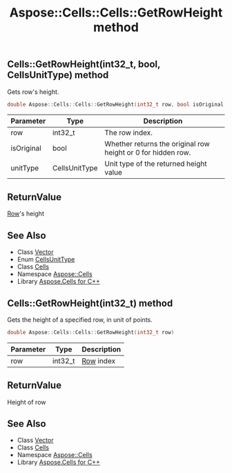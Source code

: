 ﻿---
title: Aspose::Cells::Cells::GetRowHeight method
linktitle: GetRowHeight
second_title: Aspose.Cells for C++ API Reference
description: 'Aspose::Cells::Cells::GetRowHeight method. Gets row''s height in C++.'
type: docs
weight: 5700
url: /cpp/aspose.cells/cells/getrowheight/
---
## Cells::GetRowHeight(int32_t, bool, CellsUnitType) method


Gets row's height.

```cpp
double Aspose::Cells::Cells::GetRowHeight(int32_t row, bool isOriginal, CellsUnitType unitType)
```


| Parameter | Type | Description |
| --- | --- | --- |
| row | int32_t | The row index. |
| isOriginal | bool | Whether returns the original row height or 0 for hidden row. |
| unitType | CellsUnitType | Unit type of the returned height value |

## ReturnValue

[Row](../../row/)'s height

## See Also

* Class [Vector](../../vector/)
* Enum [CellsUnitType](../../cellsunittype/)
* Class [Cells](../)
* Namespace [Aspose::Cells](../../)
* Library [Aspose.Cells for C++](../../../)
## Cells::GetRowHeight(int32_t) method


Gets the height of a specified row, in unit of points.

```cpp
double Aspose::Cells::Cells::GetRowHeight(int32_t row)
```


| Parameter | Type | Description |
| --- | --- | --- |
| row | int32_t | [Row](../../row/) index |

## ReturnValue

Height of row

## See Also

* Class [Vector](../../vector/)
* Class [Cells](../)
* Namespace [Aspose::Cells](../../)
* Library [Aspose.Cells for C++](../../../)
